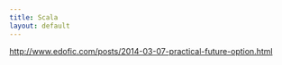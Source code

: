 ```yaml
---
title: Scala
layout: default
---
```

http://www.edofic.com/posts/2014-03-07-practical-future-option.html
